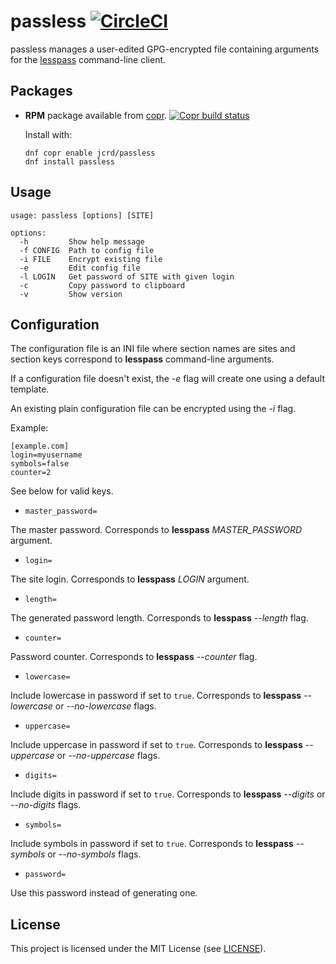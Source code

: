 # passless [![CircleCI](https://circleci.com/gh/jcrd/passless.svg?style=svg)](https://circleci.com/gh/jcrd/passless)

passless manages a user-edited GPG-encrypted file containing arguments for the
[lesspass](https://pypi.org/project/lesspass/) command-line client.

## Packages

* **RPM** package available from [copr][1]. [![Copr build status](https://copr.fedorainfracloud.org/coprs/jcrd/passless/package/passless/status_image/last_build.png)](https://copr.fedorainfracloud.org/coprs/jcrd/passless/package/passless/)

  Install with:
  ```
  dnf copr enable jcrd/passless
  dnf install passless
  ```

## Usage

```
usage: passless [options] [SITE]

options:
  -h         Show help message
  -f CONFIG  Path to config file
  -i FILE    Encrypt existing file
  -e         Edit config file
  -l LOGIN   Get password of SITE with given login
  -c         Copy password to clipboard
  -v         Show version
```

## Configuration

The configuration file is an INI file where section names are sites
and section keys correspond to **lesspass** command-line arguments.

If a configuration file doesn't exist, the _-e_ flag will create one using a
default template.

An existing plain configuration file can be encrypted using the _-i_ flag.

Example:
```
[example.com]
login=myusername
symbols=false
counter=2
```

See below for valid keys.

* `master_password=`

The master password.
Corresponds to **lesspass** _MASTER_PASSWORD_ argument.

* `login=`

The site login.
Corresponds to **lesspass** _LOGIN_ argument.

* `length=`

The generated password length.
Corresponds to **lesspass** _--length_ flag.

* `counter=`

Password counter.
Corresponds to **lesspass** _--counter_ flag.

* `lowercase=`

Include lowercase in password if set to `true`.
Corresponds to **lesspass** _--lowercase_ or _--no-lowercase_ flags.

* `uppercase=`

Include uppercase in password if set to `true`.
Corresponds to **lesspass** _--uppercase_ or _--no-uppercase_ flags.

* `digits=`

Include digits in password if set to `true`.
Corresponds to **lesspass** _--digits_ or _--no-digits_ flags.

* `symbols=`

Include symbols in password if set to `true`.
Corresponds to **lesspass** _--symbols_ or _--no-symbols_ flags.

* `password=`

Use this password instead of generating one.

## License

This project is licensed under the MIT License (see [LICENSE](LICENSE)).

[1]: https://copr.fedorainfracloud.org/coprs/jcrd/passless/
